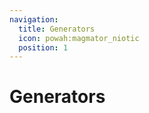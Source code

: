 ```yaml
---
navigation:
  title: Generators
  icon: powah:magmator_niotic
  position: 1
---
```


# Generators

<SubPages />